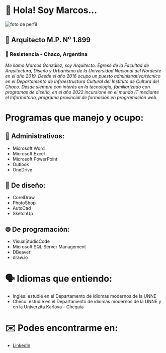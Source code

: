# :wave: Hola! Soy Marcos... 
![foto de perfil](https://sdk.bitmoji.com/me/sticker/rbu9VNF_A_vtn2r8OtQRnyATyVeig0bGqzyNqTVZDdd~lAscjAS0gA/20084663.png?p=dD1wO3Y9aGk7bD1lcw.v1&size=thumbnail) 
## :construction_worker:	Arquitecto M.P. N⁰ 1.899
### :round_pushpin:	Resistencia - Chaco, Argentina 

*Me llamo Marcos González, soy Arquitecto. Egresé de la Facultad de Arquitectura, Diseño y Urbanismo de la Universidad Nacional del Nordeste en el año 2019. Desde el año 2016 ocupo un puesto administrativo/técnico en el Departamento de Infraestructura Cultural del Instituto de Cultura del Chaco. Desde siempre con interés en la tecnología, familiarizado con programas de diseño, en el año 2022 incursione en el mundo IT mediante el Informatorio, programa provincial de formación en programación web.*

# Programas que manejo y ocupo: 
## :briefcase:	Administrativos:
+ Microsoft Word
+ Microsoft Excel
+ Microsoft PowerPoint
+ Outlook
+ OneDrive

## :art:	De diseño:
+ CorelDraw
+ PhotoShop
+ AutoCad
+ SketchUp

## :globe_with_meridians:	De programación: 
+ VisualStudioCode
+ Microsoft SQL Server Management
+ DBeaver
+ draw.io

# :speaking_head:	Idiomas que entiendo:
+ Inglés: estudié en el Departamento de idiomas modernos de la UNNE 
+ Checo: estudié en el Departamento de idiomas modernos de la UNNE y en la Univerzita Karlova - Chequia

# :envelope:	 Podes encontrarme en: 
+ [LinkedIn](https://www.linkedin.com/in/marcos-gonz%C3%A1lez-0482044b/)
